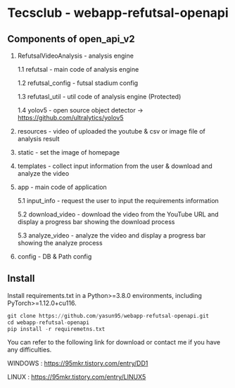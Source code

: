 # Tecsclub - webapp-refutsal-openapi

## Components of open_api_v2

1. RefutsalVideoAnalysis - analysis engine

   1.1 refutsal - main code of analysis engine

   1.2 refutsal_config - futsal stadium config

   1.3 refutasl_util - util code of analysis engine (Protected)

   1.4 yolov5 - open source object detector -> https://github.com/ultralytics/yolov5

2. resources - video of uploaded the youtube & csv or image file of analysis result
3. static - set the image of homepage
4. templates - collect input information from the user & download and analyze the video
5. app - main code of application

   5.1 input_info - request the user to input the requirements information

   5.2 download_video - download the video from the YouTube URL and display a progress bar showing the download process

   5.3 analyze_video - analyze the video and display a progress bar showing the analyze process

6. config - DB & Path config

## Install

Install requirements.txt in a Python>=3.8.0 environments, including PyTorch>=1.12.0+cu116.

```python
git clone https://github.com/yasun95/webapp-refutsal-openapi.git
cd webapp-refutsal-openapi
pip install -r requiremetns.txt
```

You can refer to the following link for download or contact me if you have any difficulties.

WINDOWS : https://95mkr.tistory.com/entry/DD1

LINUX : https://95mkr.tistory.com/entry/LINUX5
